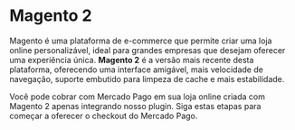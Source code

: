 # Magento 2

Magento é uma plataforma de e-commerce que permite criar uma loja online personalizável, ideal para grandes empresas que desejam oferecer uma experiência única. **Magento 2** é a versão mais recente desta plataforma, oferecendo uma interface amigável, mais velocidade de navegação, suporte embutido para limpeza de cache e mais estabilidade.

Você pode cobrar com Mercado Pago em sua loja online criada com Magento 2 apenas integrando nosso plugin. Siga estas etapas para começar a oferecer o checkout do Mercado Pago.